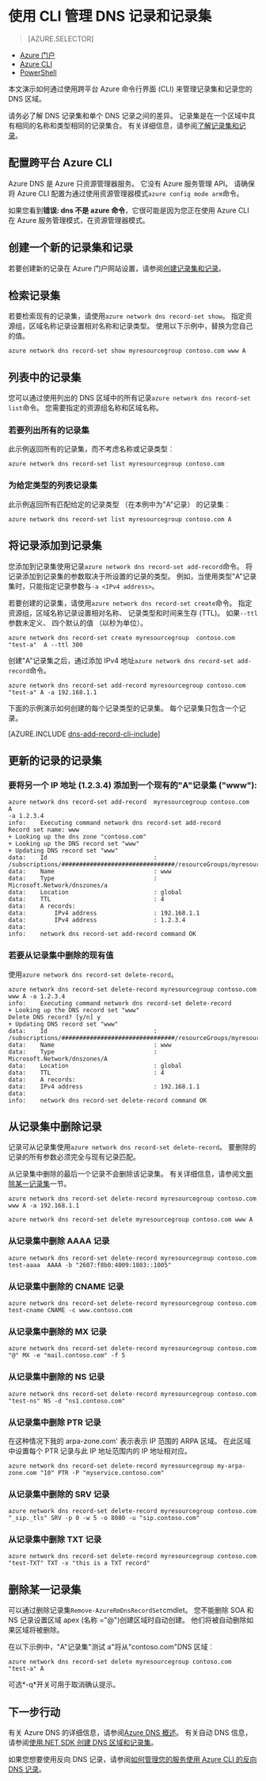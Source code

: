 <properties
   pageTitle="管理 DNS 记录集和记录在 Azure DNS 使用 Azure CLI |Microsoft Azure"
   description="当承载在 Azure DNS 域管理 DNS 记录集和 Azure DNS 记录。 在记录集和记录的操作的所有 CLI 命令。"
   services="dns"
   documentationCenter="na"
   authors="jtuliani"
   manager="carmonm"
   editor=""/>

<tags
   ms.service="dns"
   ms.devlang="na"
   ms.topic="article"
   ms.tgt_pltfrm="na"
   ms.workload="infrastructure-services"
   ms.date="09/22/2016"
   ms.author="jtuliani"/>

# <a name="manage-dns-records-and-record-sets-by-using-cli"></a>使用 CLI 管理 DNS 记录和记录集


> [AZURE.SELECTOR]
- [Azure 门户](dns-operations-recordsets-portal.md)
- [Azure CLI](dns-operations-recordsets-cli.md)
- [PowerShell](dns-operations-recordsets.md)


本文演示如何通过使用跨平台 Azure 命令行界面 (CLI) 来管理记录集和记录您的 DNS 区域。

请务必了解 DNS 记录集和单个 DNS 记录之间的差异。 记录集是在一个区域中具有相同的名称和类型相同的记录集合。 有关详细信息，请参阅[了解记录集和记录](dns-getstarted-create-recordset-cli.md)。


## <a name="configure-the-cross-platform-azure-cli"></a>配置跨平台 Azure CLI

Azure DNS 是 Azure 只资源管理器服务。 它没有 Azure 服务管理 API。 请确保将 Azure CLI 配置为通过使用资源管理器模式`azure config mode arm`命令。

如果您看到**错误: dns 不是 azure 命令**，它很可能是因为您正在使用 Azure CLI 在 Azure 服务管理模式，在资源管理器模式。

## <a name="create-a-new-record-set-and-record"></a>创建一个新的记录集和记录

若要创建新的记录在 Azure 门户网站设置，请参阅[创建记录集和记录](dns-getstarted-create-recordset-cli.md)。


## <a name="retrieve-a-record-set"></a>检索记录集

若要检索现有的记录集，请使用`azure network dns record-set show`。 指定资源组，区域名称记录设置相对名称和记录类型。 使用以下示例中，替换为您自己的值。

    azure network dns record-set show myresourcegroup contoso.com www A


## <a name="list-record-sets"></a>列表中的记录集

您可以通过使用列出的 DNS 区域中的所有记录`azure network dns record-set list`命令。 您需要指定的资源组名称和区域名称。

### <a name="to-list-all-record-sets"></a>若要列出所有的记录集

此示例返回所有的记录集，而不考虑名称或记录类型︰

    azure network dns record-set list myresourcegroup contoso.com

### <a name="to-list-record-sets-of-a-given-type"></a>为给定类型的列表记录集

此示例返回所有匹配给定的记录类型 （在本例中为"A"记录） 的记录集︰

    azure network dns record-set list myresourcegroup contoso.com A


## <a name="add-a-record-to-a-record-set"></a>将记录添加到记录集

您添加到记录集使用记录`azure network dns record-set add-record`命令。 将记录添加到记录集的参数取决于所设置的记录的类型。 例如，当使用类型"A"记录集时，只能指定记录参数与`-a <IPv4 address>`。

若要创建的记录集，请使用`azure network dns record-set create`命令。 指定资源组，区域名称记录设置相对名称、 记录类型和时间来生存 (TTL)。 如果`--ttl`参数未定义、 四个默认的值 （以秒为单位）。

    azure network dns record-set create myresourcegroup  contoso.com "test-a"  A --ttl 300


创建"A"记录集之后，通过添加 IPv4 地址`azure network dns record-set add-record`命令。

    azure network dns record-set add-record myresourcegroup contoso.com "test-a" A -a 192.168.1.1


下面的示例演示如何创建的每个记录类型的记录集。 每个记录集只包含一个记录。

[AZURE.INCLUDE [dns-add-record-cli-include](../../includes/dns-add-record-cli-include.md)]


## <a name="update-a-record-in-a-record-set"></a>更新的记录的记录集

### <a name="to-add-another-ip-address-1234-to-an-existing-a-record-set-www"></a>要将另一个 IP 地址 (1.2.3.4) 添加到一个现有的"A"记录集 ("www"):

    azure network dns record-set add-record  myresourcegroup contoso.com  A
    -a 1.2.3.4
    info:    Executing command network dns record-set add-record
    Record set name: www
    + Looking up the dns zone "contoso.com"
    + Looking up the DNS record set "www"
    + Updating DNS record set "www"
    data:    Id                              : /subscriptions/################################/resourceGroups/myresourcegroup/providers/Microsoft.Network/dnszones/contoso.com/a/www
    data:    Name                            : www
    data:    Type                            : Microsoft.Network/dnszones/a
    data:    Location                        : global
    data:    TTL                             : 4
    data:    A records:
    data:        IPv4 address                : 192.168.1.1
    data:        IPv4 address                : 1.2.3.4
    data:
    info:    network dns record-set add-record command OK

### <a name="to-remove-an-existing-value-from-a-record-set"></a>若要从记录集中删除的现有值
使用`azure network dns record-set delete-record`。

    azure network dns record-set delete-record myresourcegroup contoso.com www A -a 1.2.3.4
    info:    Executing command network dns record-set delete-record
    + Looking up the DNS record set "www"
    Delete DNS record? [y/n] y
    + Updating DNS record set "www"
    data:    Id                              : /subscriptions/################################/resourceGroups/myresourcegroup/providers/Microsoft.Network/dnszones/contoso.com/A/www
    data:    Name                            : www
    data:    Type                            : Microsoft.Network/dnszones/A
    data:    Location                        : global
    data:    TTL                             : 4
    data:    A records:
    data:    IPv4 address                    : 192.168.1.1
    data:
    info:    network dns record-set delete-record command OK



## <a name="remove-a-record-from-a-record-set"></a>从记录集中删除记录

记录可从记录集使用`azure network dns record-set delete-record`。 要删除的记录的所有参数必须完全与现有记录匹配。

从记录集中删除的最后一个记录不会删除该记录集。 有关详细信息，请参阅文[删除某一记录集](#delete)一节。

    azure network dns record-set delete-record myresourcegroup contoso.com www A -a 192.168.1.1

    azure network dns record-set delete myresourcegroup contoso.com www A

### <a name="remove-an-aaaa-record-from-a-record-set"></a>从记录集中删除 AAAA 记录

    azure network dns record-set delete-record myresourcegroup contoso.com test-aaaa  AAAA -b "2607:f8b0:4009:1803::1005"

### <a name="remove-a-cname-record-from-a-record-set"></a>从记录集中删除的 CNAME 记录

    azure network dns record-set delete-record myresourcegroup contoso.com test-cname CNAME -c www.contoso.com


### <a name="remove-an-mx-record-from-a-record-set"></a>从记录集中删除的 MX 记录

    azure network dns record-set delete-record myresourcegroup contoso.com "@" MX -e "mail.contoso.com" -f 5

### <a name="remove-an-ns-record-from-record-set"></a>从记录集中删除的 NS 记录

    azure network dns record-set delete-record myresourcegroup contoso.com  "test-ns" NS -d "ns1.contoso.com"

### <a name="remove-a-ptr-record-from-a-record-set"></a>从记录集中删除 PTR 记录
在这种情况下我的 arpa-zone.com' 表示表示 IP 范围的 ARPA 区域。  在此区域中设置每个 PTR 记录与此 IP 地址范围内的 IP 地址相对应。

    azure network dns record-set delete-record myresourcegroup my-arpa-zone.com "10" PTR -P "myservice.contoso.com"

### <a name="remove-an-srv-record-from-a-record-set"></a>从记录集中删除的 SRV 记录

    azure network dns record-set delete-record myresourcegroup contoso.com  "_sip._tls" SRV -p 0 -w 5 -o 8080 -u "sip.contoso.com"

### <a name="remove-a-txt-record-from-a-record-set"></a>从记录集中删除 TXT 记录

    azure network dns record-set delete-record myresourcegroup contoso.com  "test-TXT" TXT -x "this is a TXT record"

## <a name="delete"></a>删除某一记录集

可以通过删除记录集`Remove-AzureRmDnsRecordSet`cmdlet。 您不能删除 SOA 和 NS 记录设置区域 apex (名称 ="@")创建区域时自动创建。 他们将被自动删除如果区域将被删除。

在以下示例中，"A"记录集"测试 a"将从"contoso.com"DNS 区域︰

    azure network dns record-set delete myresourcegroup contoso.com  "test-a" A

可选*-q*开关可用于取消确认提示。


## <a name="next-steps"></a>下一步行动

有关 Azure DNS 的详细信息，请参阅[Azure DNS 概述](dns-overview.md)。 有关自动 DNS 信息，请参阅[使用.NET SDK 创建 DNS 区域和记录集](dns-sdk.md)。

如果您想要使用反向 DNS 记录，请参阅[如何管理您的服务使用 Azure CLI 的反向 DNS 记录](dns-reverse-dns-record-operations-cli.md)。
